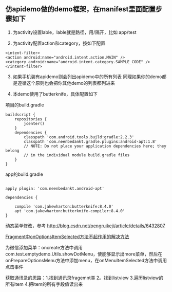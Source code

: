 ##  仿apidemo做的demo框架，在manifest里面配置步骤如下

1. 为activity设置lable，lable就是路径，用/隔开，比如  app/test

2. 为activity配置action和category，按如下配置

```
<intent-filter>
<action android:name="android.intent.action.MAIN" />
<category android:name="android.intent.category.SAMPLE_CODE" />
</intent-filter>
```

3.  如果手机装有apidemo则会列出apidemo中的所有列表
    同理如果你的demo都是遵循这个原则也会把你其他demo的列表都列进来

4. 本demo使用了butterknife，具体配置如下

项目的build.gradle

```
buildscript {
    repositories {
        jcenter()
    }
    dependencies {
        classpath 'com.android.tools.build:gradle:2.2.3'
        classpath 'com.neenbedankt.gradle.plugins:android-apt:1.8'
        // NOTE: Do not place your application dependencies here; they belong
        // in the individual module build.gradle files
    }
}
```

app的build.gradle

```

apply plugin: 'com.neenbedankt.android-apt'

dependencies {

    compile 'com.jakewharton:butterknife:8.4.0'
    apt 'com.jakewharton:butterknife-compiler:8.4.0'
}
```

动态菜单修改，参考 http://blog.csdn.net/pengruikeji/article/details/6432807

[Fragment中onOptionsItemSelected方法不起作用的解决方法](http://blog.csdn.net/ican87/article/details/38012563)

为微信添加菜单：oncreate方法中调用com.test.emptydemo.Utils.showDotMenu，使能够显示出more菜单，然后在
onPrepareOptionsMenu方法中添加menu，在onMenuItemSelected方法中调用点击事件


获取通讯录的思路：1.找到通讯录fragemnt类   2。找到listview   3.遍历listview的所有item
4.把item的所有字段值读出来
